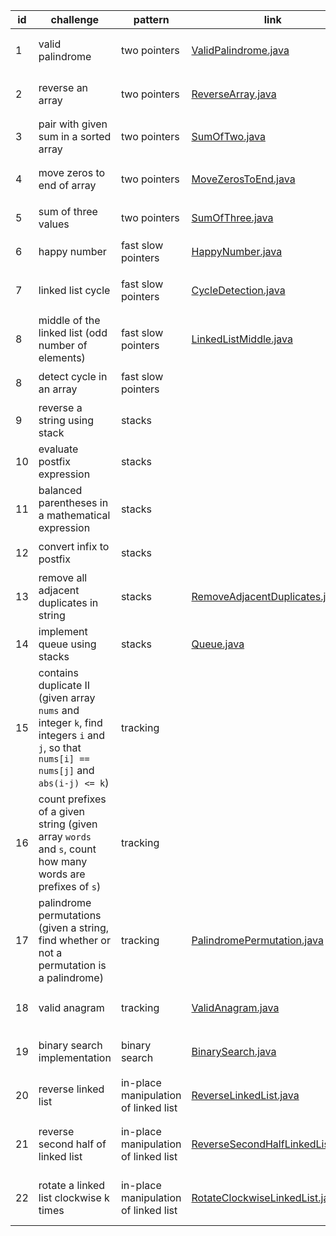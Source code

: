 | id | challenge                                                                                                                               | pattern                              | link                                                                 | compile and run                                                                                                             |
|----|-----------------------------------------------------------------------------------------------------------------------------------------|--------------------------------------|----------------------------------------------------------------------|-----------------------------------------------------------------------------------------------------------------------------|
| 1  | valid palindrome                                                                                                                        | two pointers                         | [ValidPalindrome.java](ValidPalindrome.java)                         | `javac --release 22 --enable-preview ValidPalindrome.java && java --enable-preview ValidPalindrome`                         |
| 2  | reverse an array                                                                                                                        | two pointers                         | [ReverseArray.java](ReverseArray.java)                               | `javac --release 22 --enable-preview ReverseArray.java && java --enable-preview ReverseArray`                               |
| 3  | pair with given sum in a sorted array                                                                                                   | two pointers                         | [SumOfTwo.java](SumOfTwo.java)                                       | `javac --release 22 --enable-preview SumOfTwo.java && java --enable-preview SumOfTwo`                                       |
| 4  | move zeros to end of array                                                                                                              | two pointers                         | [MoveZerosToEnd.java](MoveZerosToEnd.java)                           | `javac --release 22 --enable-preview MoveZerosToEnd.java && java --enable-preview MoveZerosToEnd`                           |
| 5  | sum of three values                                                                                                                     | two pointers                         | [SumOfThree.java](SumOfThree.java)                                   | `javac --release 22 --enable-preview SumOfThree.java && java --enable-preview SumOfThree`                                   |
| 6  | happy number                                                                                                                            | fast slow pointers                   | [HappyNumber.java](HappyNumber.java)                                 | `javac --release 22 --enable-preview HappyNumber.java && java --enable-preview HappyNumber`                                 |
| 7  | linked list cycle                                                                                                                       | fast slow pointers                   | [CycleDetection.java](CycleDetection.java)                           | `javac --release 22 --enable-preview CycleDetection.java && java --enable-preview CycleDetection`                           |
| 8  | middle of the linked list (odd number of elements)                                                                                      | fast slow pointers                   | [LinkedListMiddle.java](LinkedListMiddle.java)                       | `javac --release 22 --enable-preview LinkedListMiddle.java && java --enable-preview LinkedListMiddle`                       |
| 8  | detect cycle in an array                                                                                                                | fast slow pointers                   |                                                                      | `javac --release 22 --enable-preview TODO.java && java --enable-preview TODO`                                               |
| 9  | reverse a string using stack                                                                                                            | stacks                               |                                                                      | `javac --release 22 --enable-preview TODO.java && java --enable-preview TODO`                                               |
| 10 | evaluate postfix expression                                                                                                             | stacks                               |                                                                      | `javac --release 22 --enable-preview TODO.java && java --enable-preview TODO`                                               |
| 11 | balanced parentheses in a mathematical expression                                                                                       | stacks                               |                                                                      | `javac --release 22 --enable-preview TODO.java && java --enable-preview TODO`                                               |
| 12 | convert infix to postfix                                                                                                                | stacks                               |                                                                      | `javac --release 22 --enable-preview TODO.java && java --enable-preview TODO`                                               |
| 13 | remove all adjacent duplicates in string                                                                                                | stacks                               | [RemoveAdjacentDuplicates.java](RemoveAdjacentDuplicates.java)       | `javac --release 22 --enable-preview RemoveAdjacentDuplicates.java && java --enable-preview RemoveAdjacentDuplicates`       |
| 14 | implement queue using stacks                                                                                                            | stacks                               | [Queue.java](Queue.java)                                             | `javac --release 22 --enable-preview Queue.java && java --enable-preview Queue`                                             |
| 15 | contains duplicate II (given array `nums` and integer `k`, find integers `i` and `j`, so that `nums[i] == nums[j]` and `abs(i-j) <= k`) | tracking                             |                                                                      |                                                                                                                             |
| 16 | count prefixes of a given string (given array `words` and `s`, count how many words are prefixes of `s`)                                | tracking                             |                                                                      |                                                                                                                             |
| 17 | palindrome permutations (given a string, find whether or not a permutation is a palindrome)                                             | tracking                             | [PalindromePermutation.java](PalindromePermutation.java)             | `javac --release 22 --enable-preview PalindromePermutation.java && java --enable-preview PalindromePermutation`             |
| 18 | valid anagram                                                                                                                           | tracking                             | [ValidAnagram.java](ValidAnagram.java)                               | `javac --release 22 --enable-preview ValidAnagram.java && java --enable-preview ValidAnagram`                               |
| 19 | binary search implementation                                                                                                            | binary search                        | [BinarySearch.java](BinarySearch.java)                               | `javac --release 22 --enable-preview BinarySearch.java && java --enable-preview BinarySearch`                               |
| 20 | reverse linked list                                                                                                                     | in-place manipulation of linked list | [ReverseLinkedList.java](ReverseLinkedList.java)                     | `javac --release 22 --enable-preview ReverseLinkedList.java && java --enable-preview ReverseLinkedList`                     |
| 21 | reverse second half of linked list                                                                                                      | in-place manipulation of linked list | [ReverseSecondHalfLinkedList.java](ReverseSecondHalfLinkedList.java) | `javac --release 22 --enable-preview ReverseSecondHalfLinkedList.java && java --enable-preview ReverseSecondHalfLinkedList` |
| 22 | rotate a linked list clockwise k times                                                                                                  | in-place manipulation of linked list | [RotateClockwiseLinkedList.java](RotateClockwiseLinkedList.java)     | `javac --release 22 --enable-preview RotateClockwiseLinkedList.java && java --enable-preview RotateClockwiseLinkedList`     |